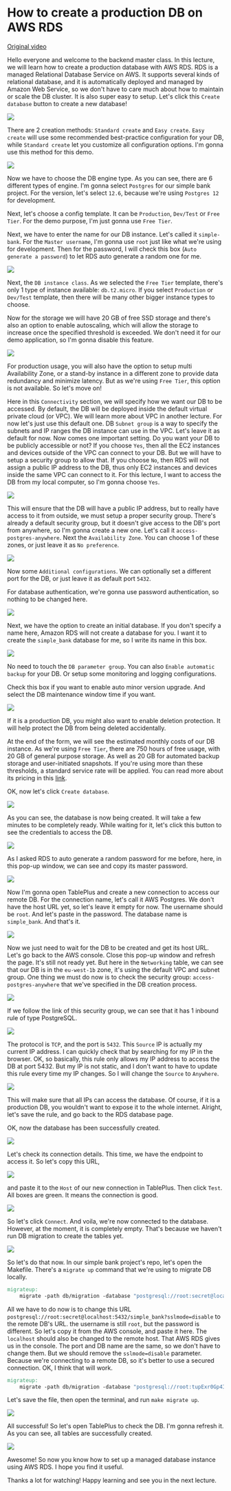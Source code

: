 # How to create a production DB on AWS RDS

[Original video](https://www.youtube.com/watch?v=0EaG3T4Q5fQ)

Hello everyone and welcome to the backend master class. In this lecture, we 
will learn how to create a production database with AWS RDS. RDS is a managed 
Relational Database Service on AWS. It supports several kinds of relational
database, and it is automatically deployed and managed by Amazon Web Service,
so we don't have to care much about how to maintain or scale the DB cluster.
It is also super easy to setup. Let's click this `Create database` button to 
create a new database!

![](../images/part28/1.png)

There are 2 creation methods: `Standard create` and `Easy create`. `Easy 
create` will use some recommended best-practice configuration for your DB,
while `Standard create` let you customize all configuration options. I'm
gonna use this method for this demo.

![](../images/part28/2.png)

Now we have to choose the DB engine type. As you can see, there are 6 different
types of engine. I'm gonna select `Postgres` for our simple bank project. For
the version, let's select `12.6`, because we're using `Postgres 12` for 
development.

Next, let's choose a config template. It can be `Production`, `Dev/Test` or 
`Free Tier`. For the demo purpose, I'm just gonna use `Free Tier`.

Next, we have to enter the name for our DB instance. Let's called it 
`simple-bank`. For the `Master username`, I'm gonna use `root` just like 
what we're using for development. Then for the password, I will check this box
(`Auto generate a password`) to let RDS auto generate a random one for me.

![](../images/part28/3.png)

Next, the `DB instance class`. As we selected the `Free Tier` template, there's
only 1 type of instance available: `db.t2.micro`. If you select `Production`
or `Dev/Test` template, then there will be many other bigger instance types
to choose.

Now for the storage we will have 20 GB of free SSD storage and there's also 
an option to enable autoscaling, which will allow the storage to increase once
the specified threshold is exceeded. We don't need it for our demo application,
so I'm gonna disable this feature.

![](../images/part28/4.png)

For production usage, you will also have the option to setup multi 
Availability Zone, or a stand-by instance in a different zone to provide data
redundancy and minimize latency. But as we're using `Free Tier`, this option
is not available. So let's move on!

Here in this `Connectivity` section, we will specify how we want our DB to 
be accessed. By default, the DB will be deployed inside the default virtual
private cloud (or VPC). We will learn more about VPC in another lecture. For
now let's just use this default one. DB `Subnet group` is a way to specify the
subnets and IP ranges the DB instance can use in the VPC. Let's leave it as 
default for now. Now comes one important setting. Do you want your DB to be
publicly accessible or not? If you choose `Yes`, then all the EC2 instances 
and devices outside of the VPC can connect to your DB. But we will have to 
setup a security group to allow that. If you choose `No`, then RDS will not 
assign a public IP address to the DB, thus only EC2 instances and devices
inside the same VPC can connect to it. For this lecture, I want to access the 
DB from my local computer, so I'm gonna choose `Yes`.

![](../images/part28/5.png)

This will ensure that the DB will have a public IP address, but to really have 
access to it from outside, we must setup a proper security group. There's 
already a default security group, but it doesn't give access to the DB's port 
from anywhere, so I'm gonna create a new one. Let's call it 
`access-postgres-anywhere`. Next the `Availability Zone`. You can choose 1 of 
these zones, or just leave it as `No preference`.

![](../images/part28/6.png)

Now some `Additional configurations`. We can optionally set a different port
for the DB, or just leave it as default port `5432`.

For database authentication, we're gonna use password authentication, so 
nothing to be changed here.

![](../images/part28/7.png)

Next, we have the option to create an initial database. If you don't specify 
a name here, Amazon RDS will not create a database for you. I want it to
create the `simple_bank` database for me, so I write its name in this box.

![](../images/part28/8.png)

No need to touch the `DB parameter group`. You can also `Enable automatic 
backup` for your DB. Or setup some monitoring and logging configurations.

Check this box if you want to enable auto minor version upgrade. And select
the DB maintenance window time if you want.

![](../images/part28/9.png)

If it is a production DB, you might also want to enable deletion protection.
It will help protect the DB from being deleted accidentally.

At the end of the form, we will see the estimated monthly costs of our DB 
instance. As we're using `Free Tier`, there are 750 hours of free usage, with
20 GB of general purpose storage. As well as 20 GB for automated backup 
storage and user-initiated snapshots. If you're using more than these 
thresholds, a standard service rate will be applied. You can read more 
about its pricing in this [link](https://aws.amazon.com/rds/pricing/).

OK, now let's click `Create database`.

![](../images/part28/10.png)

As you can see, the database is now being created. It will take a few minutes
to be completely ready. While waiting for it, let's click this button to see 
the credentials to access the DB.

![](../images/part28/11.png)

As I asked RDS to auto generate a random password for me before, here, in this
pop-up window, we can see and copy its master password.

![](../images/part28/12.png)

Now I'm gonna open TablePlus and create a new connection to access our remote
DB. For the connection name, let's call it AWS Postgres. We don't have the
host URL yet, so let's leave it empty for now. The username should be `root`.
And let's paste in the password. The database name is `simple_bank`. And 
that's it.

![](../images/part28/13.png)

Now we just need to wait for the DB to be created and get its host URL. Let's
go back to the AWS console. Close this pop-up window and refresh the page.
It's still not ready yet. But here in the `Networking` table, we can see that
our DB is in the `eu-west-1b` zone, it's using the default VPC and subnet
group. One thing we must do now is to check the security group: 
`access-postgres-anywhere` that we've specified in the DB creation process. 

![](../images/part28/14.png)

If we follow the link of this security group, we can see that it has 1 inbound 
rule of type PostgreSQL.

![](../images/part28/15.png)

The protocol is `TCP`, and the port is `5432`. This `Source` IP is actually my
current IP address. I can quickly check that by searching for my IP in the 
browser. OK, so basically, this rule only allows my IP address to access
the DB at port 5432. But my IP is not static, and I don't want to have to 
update this rule every time my IP changes. So I will change the `Source` to
`Anywhere`.

![](../images/part28/16.png)

This will make sure that all IPs can access the database. Of course, if it
is a production DB, you wouldn't want to expose it to the whole internet. 
Alright, let's save the rule, and go back to the RDS database page.

OK, now the database has been successfully created. 

![](../images/part28/17.png)

Let's check its connection details. This time, we have the endpoint to access
it. So let's copy this URL,

![](../images/part28/18.png)

and paste it to the `Host` of our new connection in TablePlus. Then click `Test`.
All boxes are green. It means the connection is good.

![](../images/part28/19.png)

So let's click `Connect`. And voila, we're now connected to the database. 
However, at the moment, it is completely empty. That's because we haven't
run DB migration to create the tables yet.

![](../images/part28/20.png)

So let's do that now. In our simple bank project's repo, let's open the
Makefile. There's a `migrate up` command that we're using to migrate DB 
locally.

```makefile
migrateup:
	migrate -path db/migration -database "postgresql://root:secret@localhost:5432/simple_bank?sslmode=disable" -verbose up
```

All we have to do now is to change this URL 
`postgresql://root:secret@localhost:5432/simple_bank?sslmode=disable` to 
the remote DB's URL. the username is still `root`, but the password is 
different. So let's copy it from the AWS console, and paste it here. The
`localhost` should also be changed to the remote host. That AWS RDS gives us
in the console. The port and DB name are the same, so we don't have to change
them. But we should remove the `sslmode=disable` parameter. Because we're
connecting to a remote DB, so it's better to use a secured connection. OK, 
I think that will work.

```makefile
migrateup:
    migrate -path db/migration -database "postgresql://root:tupExr0Gp4In4Ww4WHKR@simple-bank.czutruo2pa5q.eu-west-1.rds.amazonaws.com:5432/simple_bank" -verbose up
```

Let's save the file, then open the terminal, and run `make migrate up`.

![](../images/part28/21.png)

All successful! So let's open TablePlus to check the DB. I'm gonna refresh
it. As you can see, all tables are successfully created.

![](../images/part28/22.png)

Awesome! So now you know how to set up a managed database instance using
AWS RDS. I hope you find it useful.

Thanks a lot for watching! Happy learning and see you in the next lecture.